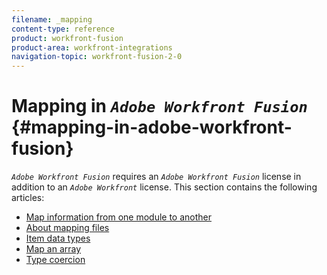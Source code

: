 ```yaml
---
filename: _mapping
content-type: reference
product: workfront-fusion
product-area: workfront-integrations
navigation-topic: workfront-fusion-2-0
---
```




# Mapping in *`Adobe Workfront Fusion`* {#mapping-in-adobe-workfront-fusion}


*`Adobe Workfront Fusion`* requires an *`Adobe Workfront Fusion`* license in addition to an *`Adobe Workfront`* license.
This section contains the following articles:



* [Map information from one module to another](map-information-between-modules.md) 
* [About mapping files](about-mapping-files.md) 
* [Item data types](item-data-types.md) 
* [Map an array](map-an-array.md) 
* [Type coercion](type-coercion.md) 


